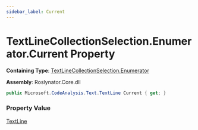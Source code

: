 ```yaml
---
sidebar_label: Current
---
```


# TextLineCollectionSelection\.Enumerator\.Current Property

**Containing Type**: [TextLineCollectionSelection.Enumerator](../index.md)

**Assembly**: Roslynator\.Core\.dll

```csharp
public Microsoft.CodeAnalysis.Text.TextLine Current { get; }
```

### Property Value

[TextLine](https://docs.microsoft.com/en-us/dotnet/api/microsoft.codeanalysis.text.textline)

